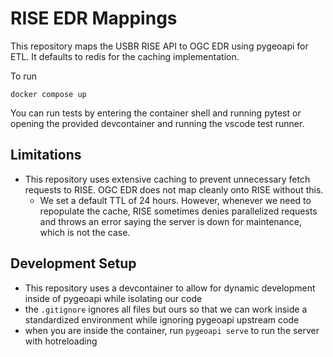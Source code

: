 # RISE EDR Mappings

This repository maps the USBR RISE API to OGC EDR using pygeoapi for ETL. It defaults to redis for the caching implementation.

To run

```
docker compose up
```

You can run tests by entering the container shell and running pytest or opening the provided devcontainer and running the vscode test runner.

## Limitations

- This repository uses extensive caching to prevent unnecessary fetch requests to RISE. OGC EDR does not map cleanly onto RISE without this.
  - We set a default TTL of 24 hours. However, whenever we need to repopulate the cache, RISE sometimes denies parallelized requests and throws an error saying the server is down for maintenance, which is not the case.

## Development Setup

- This repository uses a devcontainer to allow for dynamic development inside of pygeoapi while isolating our code
- the `.gitignore` ignores all files but ours so that we can work inside a standardized environment while ignoring pygeoapi upstream code
- when you are inside the container, run `pygeoapi serve` to run the server with hotreloading
